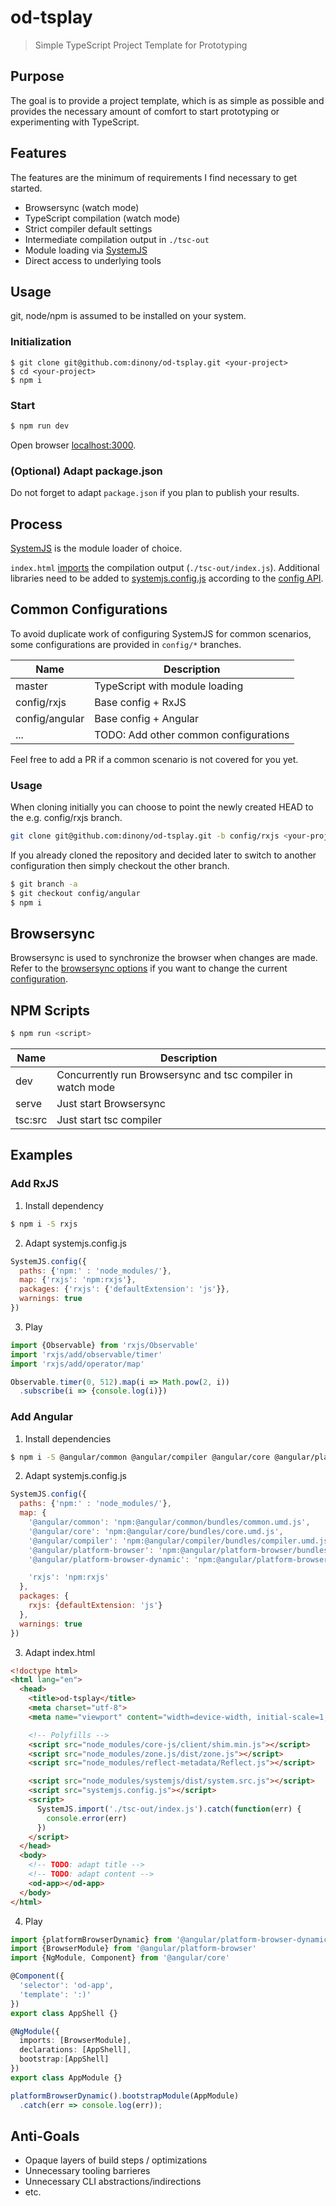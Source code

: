 # od-tsplay

> Simple TypeScript Project Template for Prototyping

## Purpose

The goal is to provide a project template, which is as simple as possible and provides the necessary amount of comfort to start prototyping or experimenting with TypeScript.

## Features

The features are the minimum of requirements I find necessary to get started.

- Browsersync (watch mode)
- TypeScript compilation (watch mode)
- Strict compiler default settings
- Intermediate compilation output in `./tsc-out`
- Module loading via [SystemJS](https://github.com/systemjs/systemjs)
- Direct access to underlying tools

## Usage

git, node/npm is assumed to be installed on your system.

### Initialization

```
$ git clone git@github.com:dinony/od-tsplay.git <your-project>
$ cd <your-project>
$ npm i
```

### Start

```bash
$ npm run dev
```
Open browser [localhost:3000](http://localhost:3000/index.html).

### (Optional) Adapt package.json

Do not forget to adapt `package.json` if you plan to publish your results.

## Process

[SystemJS](https://github.com/systemjs/systemjs) is the module loader of choice.

`index.html` [imports](https://github.com/systemjs/systemjs/blob/master/docs/system-api.md#systemjsimportmodulename--normalizedparentname---promisemodule) the compilation output (`./tsc-out/index.js`).
Additional libraries need to be added to [systemjs.config.js](https://github.com/dinony/od-tsplay/blob/master/systemjs.config.js)
according to the [config API](https://github.com/systemjs/systemjs/blob/master/docs/config-api.md).

## Common Configurations

To avoid duplicate work of configuring SystemJS for common scenarios, some configurations are provided in `config/*` branches.

| Name             | Description
|------------------|-------------------------------------------
| master           | TypeScript with module loading
| config/rxjs      | Base config + RxJS
| config/angular   | Base config + Angular
| ...              | TODO: Add other common configurations

Feel free to add a PR if a common scenario is not covered for you yet.

### Usage

When cloning initially you can choose to point the newly created HEAD to the e.g. config/rxjs branch.

```bash
git clone git@github.com:dinony/od-tsplay.git -b config/rxjs <your-project>
```

If you already cloned the repository and decided later to switch to another configuration then simply checkout the other branch.

```bash
$ git branch -a
$ git checkout config/angular
$ npm i
```

## Browsersync

Browsersync is used to synchronize the browser when changes are made.
Refer to the [browsersync options](https://www.browsersync.io/docs/options) if you want to change the current [configuration](https://github.com/dinony/od-tsplay/blob/master/tools/browserSync.js).

## NPM Scripts

```bash
$ npm run <script>
```

| Name          | Description
|---------------|-------------------------------------------
| dev           | Concurrently run Browsersync and tsc compiler in watch mode
| serve         | Just start Browsersync
| tsc:src       | Just start tsc compiler

## Examples

### Add RxJS

1. Install dependency

```bash
$ npm i -S rxjs
```
2. Adapt systemjs.config.js

```js
SystemJS.config({
  paths: {'npm:' : 'node_modules/'},
  map: {'rxjs': 'npm:rxjs'},
  packages: {'rxjs': {'defaultExtension': 'js'}},
  warnings: true
})
```
3. Play

```typescript
import {Observable} from 'rxjs/Observable'
import 'rxjs/add/observable/timer'
import 'rxjs/add/operator/map'

Observable.timer(0, 512).map(i => Math.pow(2, i))
  .subscribe(i => {console.log(i)})
```

### Add Angular

1. Install dependencies

```bash
$ npm i -S @angular/common @angular/compiler @angular/core @angular/platform-browser @angular/platform-browser-dynamic core-js reflect-metadata rxjs zone.js
```

2. Adapt systemjs.config.js

```javascript
SystemJS.config({
  paths: {'npm:' : 'node_modules/'},
  map: {
    '@angular/common': 'npm:@angular/common/bundles/common.umd.js',
    '@angular/core': 'npm:@angular/core/bundles/core.umd.js',
    '@angular/compiler': 'npm:@angular/compiler/bundles/compiler.umd.js',
    '@angular/platform-browser': 'npm:@angular/platform-browser/bundles/platform-browser.umd.js',
    '@angular/platform-browser-dynamic': 'npm:@angular/platform-browser-dynamic/bundles/platform-browser-dynamic.umd.js',

    'rxjs': 'npm:rxjs'
  },
  packages: {
    rxjs: {defaultExtension: 'js'}
  },
  warnings: true
})
```

3. Adapt index.html

```html
<!doctype html>
<html lang="en">
  <head>
    <title>od-tsplay</title>
    <meta charset="utf-8">
    <meta name="viewport" content="width=device-width, initial-scale=1, shrink-to-fit=no">

    <!-- Polyfills -->
    <script src="node_modules/core-js/client/shim.min.js"></script>
    <script src="node_modules/zone.js/dist/zone.js"></script>
    <script src="node_modules/reflect-metadata/Reflect.js"></script>

    <script src="node_modules/systemjs/dist/system.src.js"></script>
    <script src="systemjs.config.js"></script>
    <script>
      SystemJS.import('./tsc-out/index.js').catch(function(err) {
        console.error(err)
      })
    </script>
  </head>
  <body>
    <!-- TODO: adapt title -->
    <!-- TODO: adapt content -->
    <od-app></od-app>
  </body>
</html>
```

4. Play

```typescript
import {platformBrowserDynamic} from '@angular/platform-browser-dynamic'
import {BrowserModule} from '@angular/platform-browser'
import {NgModule, Component} from '@angular/core'

@Component({
  'selector': 'od-app',
  'template': ':)'
})
export class AppShell {}

@NgModule({
  imports: [BrowserModule],
  declarations: [AppShell],
  bootstrap:[AppShell]
})
export class AppModule {}

platformBrowserDynamic().bootstrapModule(AppModule)
  .catch(err => console.log(err));
```

## Anti-Goals

- Opaque layers of build steps / optimizations
- Unnecessary tooling barrieres
- Unnecessary CLI abstractions/indirections
- etc.

